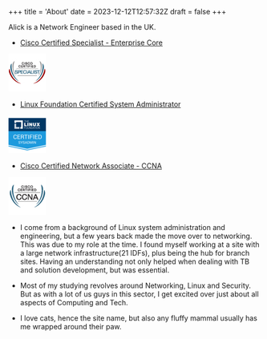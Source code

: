 +++
title = 'About'
date = 2023-12-12T12:57:32Z
draft = false
+++

Alick is a Network Engineer based in the UK.

- [Cisco Certified Specialist - Enterprise Core](https://www.credly.com/users/alick-mitchell/badges)

![Cisco Certified Specialist - Enterprise Core](encor-75x75.jpg)

- [Linux Foundation Certified System Administrator](https://www.credly.com/users/alick-mitchell/badges)

![Linux Foundation Certified System Administrator](lfcs-75x75.png)

- [Cisco Certified Network Associate - CCNA](https://www.credly.com/users/alick-mitchell/badges)

![Cisco Certified Network Associate - CCNA ](ccna_sm.jpg)

- I come from a background of Linux system administration and engineering, but a few years back made the move over to networking. This was due to my role at the time. I found myself working at a site with a large network infrastructure(21 IDFs), plus being the hub for branch sites. Having an understanding not only helped when dealing with TB and solution development, but was essential.

- Most of my studying revolves around Networking, Linux and Security. But as with a lot of us guys in this sector, I get excited over just about all aspects of Computing and Tech.

- I love cats, hence the site name, but also any fluffy mammal usually has me wrapped around their paw.

